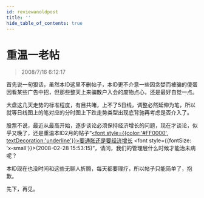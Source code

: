 ```yaml
---
id: reviewanoldpost 
title: ''
hide_table_of_contents: true
---
```


# 重温一老帖

> 2008/7/16 6:12:17

<div style={{color: '#FF0000', fontWeight: '500', fontSize: '18px'}}>

首先说一句狠话，虽然本ID这里不删帖子，本ID更不介意一些因贪婪而被骗的傻蛋因看某些广告中招，但那些整天上来骗散户入会的废物点心，还是最好自觉一点。

 

大盘这几天走势的标准程度，有目共睹，上不了5日线，调整必然延伸为笔，所以就等日线图上的笔对应的分时图上下跌走势类型出现底背驰再考虑是否介入了。

 

股票不说，最近从最高开始，逐步谈论必须保持经济增长的问题，现在才谈论，似乎又晚了，还是重温本ID2月的帖子“[<font style={{color:'#FF0000', textDecoration:'underline'}}>要通胀还是要经济增长</font>](./inflationoreconomicgrowth.md) <font style={{fontSize: 'x-small'}}>(2008-02-28 15:53:15)”，</font>请问，我们的管理层什么时候才能治未病呢？

 

本ID现在也没时间和这些无聊人折腾，每天都要理疗，所以帖子只能简单了，抱歉。

 

先下，再见。

</div>